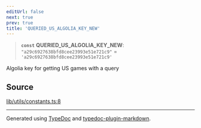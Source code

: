 ```yaml
---
editUrl: false
next: true
prev: true
title: 'QUERIED_US_ALGOLIA_KEY_NEW'
---
```


> **`const`** **QUERIED_US_ALGOLIA_KEY_NEW**: `"a29c6927638bfd8cee23993e51e721c9"` = `'a29c6927638bfd8cee23993e51e721c9'`

Algolia key for getting US games with a query

## Source

[lib/utils/constants.ts:8](https://github.com/favna/nintendo-switch-eshop/blob/27355e779102b48fc082af549592453043b2ac6e/src/lib/utils/constants.ts#L8)

---

Generated using [TypeDoc](https://typedoc.org) and [typedoc-plugin-markdown](https://typedoc-plugin-markdown.org).
